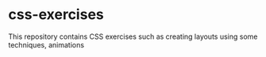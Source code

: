 # css-exercises
This repository contains CSS exercises such as creating layouts using some techniques, animations
